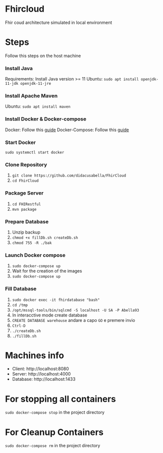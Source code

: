 # Fhircloud
Fhir coud architecture simulated in local environment

# Steps
Follow this steps on the host machine

### Install Java
Requirements: Install Java version >= 11
Ubuntu: `sudo apt install openjdk-11-jdk openjdk-11-jre`

### Install Apache Maven
Ubuntu: `sudo apt install maven`

### Install Docker & Docker-compose
Docker: Follow this [guide](https://docs.docker.com/engine/install/ubuntu/)
Docker-Compose: Follow this [guide](https://docs.docker.com/compose/install/)

### Start Docker
`sudo systemctl start docker`

### Clone Repository
1. `git clone https://github.com/didacusabella/FhirCloud`
2. `cd FhirCloud`

### Package Server
1. `cd FHIRestful`
2. `mvn package`

### Prepare Database
1. Unzip backup
2. `chmod +x fillDb.sh createDb.sh`
3. `chmod 755 -R ./bak`

### Launch Docker compose
1. `sudo docker-compose up`
2. Wait for the creation of the images
3. `sudo docker-compose up`

### Fill Database
1. `sudo docker exec -it fhirdatabase "bash"`
2. `cd /tmp`
3. `/opt/mssql-tools/bin/sqlcmd -S localhost -U SA -P Abella93`
4. In interacctive mode create database
5. `CREATE DATABASE warehouse` andare a capo `GO` e premere invio
6. `Ctrl-D`
7. `./createDb.sh`
8. `./fillDb.sh`

# Machines info
- Client: http://localhost:8080
- Server: http://localhost:4000
- Database: http://localhost:1433

# For stopping all containers
 `sudo docker-compose stop` in the project directory

# For Cleanup Containers
`sudo docker-compose rm` in the project directory

